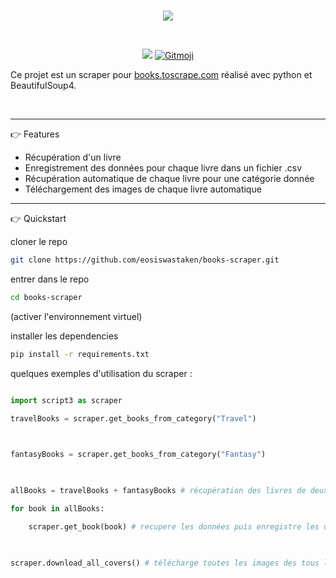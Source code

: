 <br>
<p align="center">
  
  <img src="https://funthon.files.wordpress.com/2017/05/bs.png?w=772"/>

</p>
<br>

<p align="center">
  <img src="https://img.shields.io/badge/Python-FFD43B?style=for-the-badge&logo=python&logoColor=blue" />
  <a href="https://gitmoji.dev">
  <img
    src="https://img.shields.io/badge/gitmoji-%20😜%20😍-FFDD67.svg?style=for-the-badge"
    alt="Gitmoji"
  />
</a>
</p>

Ce projet est un scraper pour [books.toscrape.com](https://books.toscrape.com) réalisé avec python et BeautifulSoup4.

<br>

---

👉 Features
- Récupération d'un livre
- Enregistrement des données pour chaque livre dans un fichier .csv
- Récupération automatique de chaque livre pour une catégorie donnée
- Téléchargement des images de chaque livre automatique


---

👉 Quickstart

cloner le repo

```bash
git clone https://github.com/eosiswastaken/books-scraper.git
```

entrer dans le repo

```bash
cd books-scraper
```

(activer l'environnement virtuel)

installer les dependencies

```bash
pip install -r requirements.txt
```

quelques exemples d'utilisation du scraper :

```python

import script3 as scraper

travelBooks = scraper.get_books_from_category("Travel")

  

fantasyBooks = scraper.get_books_from_category("Fantasy")

  

allBooks = travelBooks + fantasyBooks # récupération des livres de deux catégories puis concaténation de tous les livres en une variable

for book in allBooks:

    scraper.get_book(book) # recupere les données puis enregistre les données dans un .csv correspondant a la catégorie du livre

  

scraper.download_all_covers() # télécharge toutes les images des tous les livres scrapés
```




